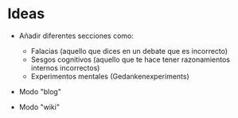 # Ideas

- Añadir diferentes secciones como:
  - Falacias (aquello que dices en un debate que es incorrecto)
  - Sesgos cognitivos (aquello que te hace tener razonamientos internos incorrectos)
  - Experimentos mentales (Gedankenexperiments)


- Modo "blog"
- Modo "wiki"
